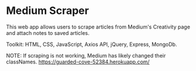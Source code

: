 # Medium Scraper

This web app allows users to scrape articles from Medium's Creativity page and attach notes to saved articles.

Toolkit: HTML, CSS, JavaScript, Axios API, jQuery, Express, MongoDb.

NOTE: If scraping is not working, Medium has likely changed their classNames. 
https://guarded-cove-52384.herokuapp.com/
